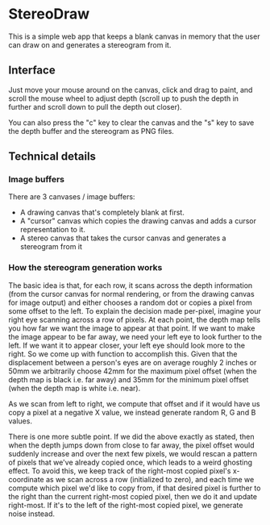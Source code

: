 # StereoDraw

This is a simple web app that keeps a blank canvas in memory that the user can draw on and generates a stereogram from it.

## Interface

Just move your mouse around on the canvas, click and drag to paint, and scroll the mouse wheel to adjust depth (scroll up to push
the depth in further and scroll down to pull the depth out closer).

You can also press the "c" key to clear the canvas and the "s" key to save the depth buffer and the stereogram as PNG files.

## Technical details

### Image buffers

There are 3 canvases / image buffers:

+ A drawing canvas that's completely blank at first.
+ A "cursor" canvas which copies the drawing canvas and adds a cursor representation to it.
+ A stereo canvas that takes the cursor canvas and generates a stereogram from it

### How the stereogram generation works

The basic idea is that, for each row, it scans across the depth information (from the cursor canvas for normal rendering, or from
the drawing canvas for image output) and either chooses a random dot or copies a pixel from some offset to the left.  To explain
the decision made per-pixel, imagine your right eye scanning across a row of pixels.  At each point, the depth map tells you how
far we want the image to appear at that point.  If we want to make the image appear to be far away, we need your left eye to look
further to the left.  If we want it to appear closer, your left eye should look more to the right.  So we come up with function
to accomplish this.  Given that the displacement between a person's eyes are on average roughly 2 inches or 50mm we arbitrarily
choose 42mm for the maximum pixel offset (when the depth map is black i.e. far away) and 35mm for the minimum pixel offset (when
the depth map is white i.e. near).

As we scan from left to right, we compute that offset and if it would have us copy a pixel at a negative X value, we instead
generate random R, G and B values.

There is one more subtle point.  If we did the above exactly as stated, then when the depth jumps down from close to far away,
the pixel offset would suddenly increase and over the next few pixels, we would rescan a pattern of pixels that we've already
copied once, which leads to a weird ghosting effect.  To avoid this, we keep track of the right-most copied pixel's x-coordinate
as we scan across a row (initialized to zero), and each time we compute which pixel we'd like to copy from, if that desired pixel
is further to the right than the current right-most copied pixel, then we do it and update right-most.  If it's to the left of
the right-most copied pixel, we generate noise instead.
